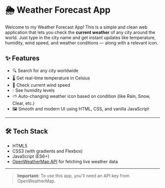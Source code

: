 # 🌦️ Weather Forecast App

Welcome to my Weather Forecast App!
This is a simple and clean web application that lets you check the **current weather** of any city around the world. Just type in the city name and get instant updates like temperature, humidity, wind speed, and weather conditions — along with a relevant icon.

## ✨ Features

- 🔍 Search for any city worldwide
- 🌡️ Get real-time temperature in Celsius
- 💨 Check current wind speed
- 💧 See humidity levels
- ⛅ Auto-changing weather icon based on condition (like Rain, Snow, Clear, etc.)
- 🖼️ Smooth and modern UI using HTML, CSS, and vanilla JavaScript

---

## 🛠️ Tech Stack

- HTML5
- CSS3 (with gradients and Flexbox)
- JavaScript (ES6+)
- [OpenWeatherMap API](https://openweathermap.org/api) for fetching live weather data

---

> **Important:** To use this app, you'll need an API key from OpenWeatherMap.

